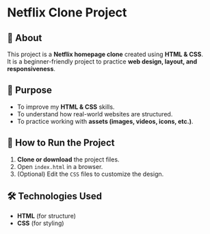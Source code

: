# Netflix Clone Project  

## 📌 About  
This project is a **Netflix homepage clone** created using **HTML & CSS**.  
It is a beginner-friendly project to practice **web design, layout, and responsiveness**.  

## 🎯 Purpose  
- To improve my **HTML & CSS** skills.  
- To understand how real-world websites are structured.  
- To practice working with **assets (images, videos, icons, etc.)**.  


## 🚀 How to Run the Project  
1. **Clone or download** the project files.  
2. Open `index.html` in a browser.  
3. (Optional) Edit the `CSS` files to customize the design.  

## 🛠️ Technologies Used  
- **HTML** (for structure)  
- **CSS** (for styling)  


